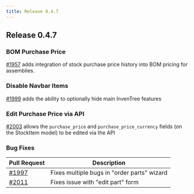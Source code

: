 ```yaml
---
title: Release 0.4.7
---
```


## Release 0.4.7

### BOM Purchase Price

[#1957](https://github.com/inventree/InvenTree/pull/1957) adds integration of stock purchase price history into BOM pricing for assemblies.

### Disable Navbar Items

[#1999](https://github.com/inventree/InvenTree/pull/1999) adds the ability to optionally hide main InvenTree features

### Edit Purchase Price via API

[#2003](https://github.com/inventree/InvenTree/pull/2003) allows the `purchase_price` and `purchase_price_currency` fields (on the StockItem model) to be edited via the API

### Bug Fixes

| Pull Request | Description |
| --- | --- |
| [#1997](https://github.com/inventree/InvenTree/pull/1997) | Fixes multiple bugs in "order parts" wizard |
| [#2011](https://github.com/inventree/InvenTree/pull/2011) | Fixes issue with "edit part" form |
